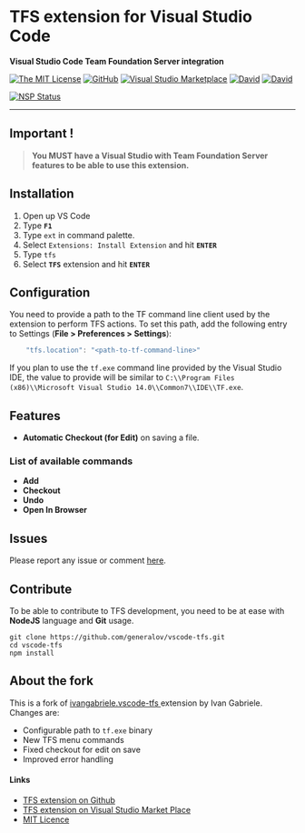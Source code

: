 # TFS extension for Visual Studio Code
**Visual Studio Code Team Foundation Server integration**

[![The MIT License](https://img.shields.io/badge/license-MIT-orange.svg?style=flat-square)](http://opensource.org/licenses/MIT)
[![GitHub](https://img.shields.io/github/release/generalov/vscode-tfs.svg?style=flat-square)](https://github.com/generalov/vscode-tfs/releases)
[![Visual Studio Marketplace](https://vsmarketplacebadge.apphb.com/installs-short/generalov.vscode-tfs.svg?style=flat-square)](https://marketplace.visualstudio.com/items?itemName=generalov.vscode-tfs)
[![David](https://img.shields.io/david/generalov/vscode-tfs.svg?style=flat-square)](https://david-dm.org/generalov/vscode-tfs?type=dev)
[![David](https://img.shields.io/david/dev/generalov/vscode-tfs.svg?style=flat-square)](https://david-dm.org/generalov/vscode-tfs?type=dev)

[![NSP Status](https://nodesecurity.io/orgs/ivan-gabriele/projects/06083557-7055-4c2d-a1f0-e9f10c671faf/badge)](https://nodesecurity.io/orgs/ivan-gabriele/projects/06083557-7055-4c2d-a1f0-e9f10c671faf)

---

## Important !

> **You MUST have a Visual Studio with Team Foundation Server features to be able to use this extension.**

## Installation

1. Open up VS Code
2. Type **`F1`**
3. Type `ext` in command palette.
4. Select `Extensions: Install Extension` and hit **`ENTER`**
5. Type `tfs`
6. Select **`TFS`** extension and hit **`ENTER`**

## Configuration
You need to provide a path to the TF command line client used by the extension to perform TFS actions.
To set this path, add the following entry to Settings (**File > Preferences > Settings**):
```javascript
    "tfs.location": "<path-to-tf-command-line>"
```
If you plan to use the `tf.exe` command line provided by the Visual Studio IDE, the value to provide will be similar to `C:\\Program Files (x86)\\Microsoft Visual Studio 14.0\\Common7\\IDE\\TF.exe`.

## Features

- **Automatic Checkout (for Edit)** on saving a file.

### List of available commands

- **Add**
- **Checkout**
- **Undo**
- **Open In Browser**

## Issues

Please report any issue or comment [here](https://github.com/generalov/vscode-tfs/issues).

## Contribute

To be able to contribute to TFS development, you need to be at ease with **NodeJS** language and **Git** usage.

    git clone https://github.com/generalov/vscode-tfs.git
    cd vscode-tfs
    npm install

## About the fork

This is a fork of [ivangabriele.vscode-tfs ](https://marketplace.visualstudio.com/items/ivangabriele.vscode-tfs) extension by Ivan Gabriele. Changes are:

* Configurable path to `tf.exe` binary
* New TFS menu commands
* Fixed checkout for edit on save
* Improved error handling

#### Links

- [TFS extension on Github](https://github.com/generalov/vscode-tfs)
- [TFS extension on Visual Studio Market Place](https://marketplace.visualstudio.com/items/generalov.vscode-tfs)
- [MIT Licence](https://github.com/generalov/vscode-tfs/blob/master/LICENCE)
